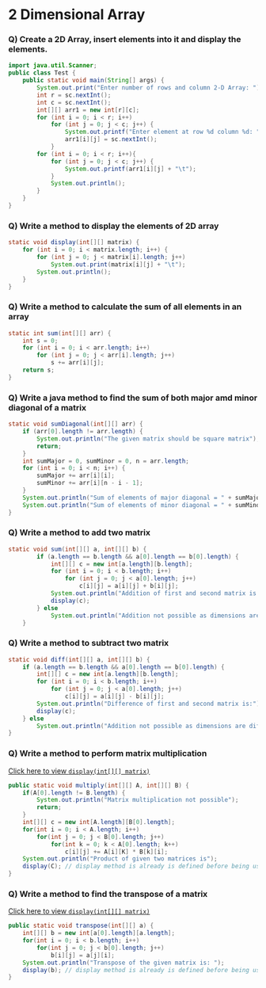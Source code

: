 # 2 Dimensional Array
### Q) Create a 2D Array, insert elements into it and display the elements.
```java
import java.util.Scanner;
public class Test {
    public static void main(String[] args) {
        System.out.print("Enter number of rows and column 2-D Array: ");
        int r = sc.nextInt();
        int c = sc.nextInt();
        int[][] arr1 = new int[r][c];
        for (int i = 0; i < r; i++)
            for (int j = 0; j < c; j++) {
                System.out.printf("Enter element at row %d column %d: ", i + 1, j + 1);
                arr1[i][j] = sc.nextInt();
            }
        for (int i = 0; i < r; i++){
            for (int j = 0; j < c; j++) {
                System.out.printf(arr1[i][j] + "\t");
            }
            System.out.println();
        }
    }
}
```

### Q) Write a method to display the elements of 2D array
```java
static void display(int[][] matrix) {
    for (int i = 0; i < matrix.length; i++) {
        for (int j = 0; j < matrix[i].length; j++)
            System.out.print(matrix[i][j] + "\t");
        System.out.println();
    }
}
```
### Q) Write a method to calculate the sum of all elements in an array
```java
static int sum(int[][] arr) {
    int s = 0;
    for (int i = 0; i < arr.length; i++)
        for (int j = 0; j < arr[i].length; j++)
            s += arr[i][j];
    return s;
}
```

### Q) Write a java method to find the sum of both major amd minor diagonal of a matrix

```java
static void sumDiagonal(int[][] arr) {
    if (arr[0].length != arr.length) {
        System.out.println("The given matrix should be square matrix");
        return;
    }
    int sumMajor = 0, sumMinor = 0, n = arr.length;
    for (int i = 0; i < n; i++) {
        sumMajor += arr[i][i];
        sumMinor += arr[i][n - i - 1];
    }
    System.out.println("Sum of elements of major diagonal = " + sumMajor);
    System.out.println("Sum of elements of minor diagonal = " + sumMinor);
}
```

### Q) Write a method to add two matrix
```java
static void sum(int[][] a, int[][] b) {
        if (a.length == b.length && a[0].length == b[0].length) {
            int[][] c = new int[a.length][b.length];
            for (int i = 0; i < b.length; i++)
                for (int j = 0; j < a[0].length; j++)
                    c[i][j] = a[i][j] + b[i][j];
            System.out.println("Addition of first and second matrix is:");
            display(c);
        } else
            System.out.println("Addition not possible as dimensions are different");
    }
```

### Q) Write a method to subtract two matrix
```java
static void diff(int[][] a, int[][] b) {
    if (a.length == b.length && a[0].length == b[0].length) {
        int[][] c = new int[a.length][b.length];
        for (int i = 0; i < b.length; i++)
            for (int j = 0; j < a[0].length; j++)
                c[i][j] = a[i][j] - b[i][j];
        System.out.println("Difference of first and second matrix is:");
        display(c);
    } else
        System.out.println("Addition not possible as dimensions are different");
}
```

### Q) Write a method to perform matrix multiplication

<a href="#q-write-a-method-to-display-the-elements-of-2d-array">Click here to view ```display(int[][] matrix)```</a>

```java
public static void multiply(int[][] A, int[][] B) {
    if(A[0].length != B.length) {
        System.out.println("Matrix multiplication not possible");
        return;
    }
    int[][] c = new int[A.length][B[0].length];
    for(int i = 0; i < A.length; i++)
        for(int j = 0; j < B[0].length; j++)
            for(int k = 0; k < A[0].length; k++)
                c[i][j] += A[i][K] * B[k][i];
    System.out.println("Product of given two matrices is");
    display(C); // display method is already is defined before being used
}
```

### Q) Write a method to find the transpose of a matrix

<a href="#q-write-a-method-to-display-the-elements-of-2d-array">Click here to view ```display(int[][] matrix)```</a>

```java
public static void transpose(int[][] a) {
    int[][] b = new int[a[0].length][a.length];
    for(int i = 0; i < b.length; i++) 
        for(int j = 0; j < b[0].length; j++)
            b[i][j] = a[j][i];
    System.out.println("Transpose of the given matrix is: ");
    display(b); // display method is already is defined before being used    
}
```

